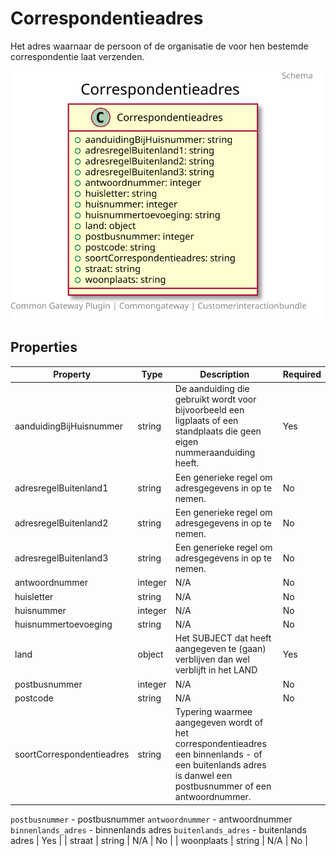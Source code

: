 # Correspondentieadres

Het adres waarnaar de persoon of de organisatie de voor hen bestemde correspondentie laat verzenden.

![Class Diagram](https://github.com/CommonGateway/CustomerInteractionBundle/blob/publiccode/docs/schema/klant.correspondentieadres.svg)

## Properties

| Property | Type | Description | Required |
|----------|------|-------------|----------|
| aanduidingBijHuisnummer | string | De aanduiding die gebruikt wordt voor bijvoorbeeld een ligplaats of een standplaats die geen eigen nummeraanduiding heeft. | Yes |
| adresregelBuitenland1 | string | Een generieke regel om adresgegevens in op te nemen. | No |
| adresregelBuitenland2 | string | Een generieke regel om adresgegevens in op te nemen. | No |
| adresregelBuitenland3 | string | Een generieke regel om adresgegevens in op te nemen. | No |
| antwoordnummer | integer | N/A | No |
| huisletter | string | N/A | No |
| huisnummer | integer | N/A | No |
| huisnummertoevoeging | string | N/A | No |
| land | object | Het SUBJECT dat heeft aangegeven te (gaan) verblijven dan wel verblijft in het LAND | Yes |
| postbusnummer | integer | N/A | No |
| postcode | string | N/A | No |
| soortCorrespondentieadres | string | Typering waarmee aangegeven wordt of het correspondentieadres een binnenlands - of een buitenlands adres is danwel een postbusnummer of een antwoordnummer.

`postbusnummer` - postbusnummer
`antwoordnummer` - antwoordnummer
`binnenlands_adres` - binnenlands adres
`buitenlands_adres` - buitenlands adres | Yes |
| straat | string | N/A | No |
| woonplaats | string | N/A | No |
